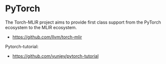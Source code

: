 # PyTorch


The Torch-MLIR project aims to provide first class support from the PyTorch ecosystem to the MLIR ecosystem.
- https://github.com/llvm/torch-mlir

Pytorch-tutorial:
- https://github.com/yunjey/pytorch-tutorial
